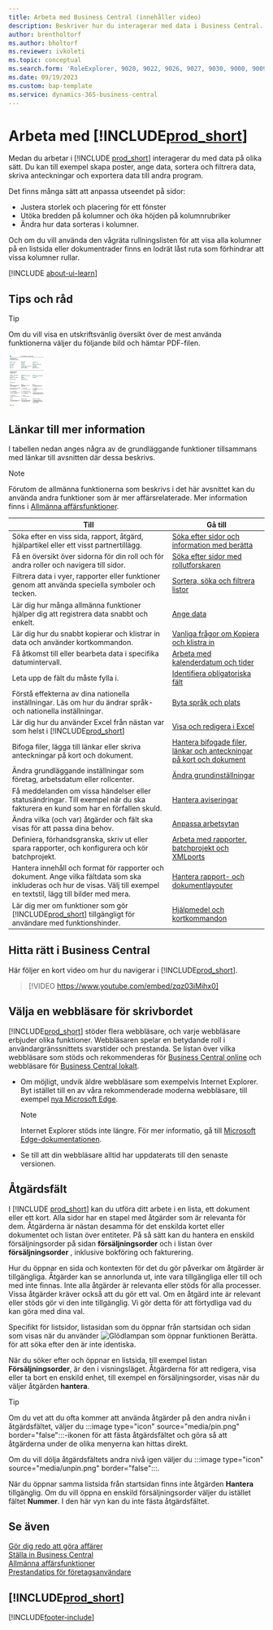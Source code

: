 ```yaml
---
title: Arbeta med Business Central (innehåller video)
description: Beskriver hur du interagerar med data i Business Central.
author: brentholtorf
ms.author: bholtorf
ms.reviewer: ivkoleti
ms.topic: conceptual
ms.search.form: 'RoleExplorer, 9020, 9022, 9026, 9027, 9030, 9000, 9009, 9004, 9005, 9024, 9006, 9007, 9010, 9016, 9017'
ms.date: 09/19/2023
ms.custom: bap-template
ms.service: dynamics-365-business-central
---
```

# Arbeta med [!INCLUDE[prod_short](includes/prod_short.md)]

Medan du arbetar i [!INCLUDE [prod_short](includes/prod_short.md)] interagerar du med data på olika sätt. Du kan till exempel skapa poster, ange data, sortera och filtrera data, skriva anteckningar och exportera data till andra program.

Det finns många sätt att anpassa utseendet på sidor: 

* Justera storlek och placering för ett fönster
* Utöka bredden på kolumner och öka höjden på kolumnrubriker
* Ändra hur data sorteras i kolumner. 

Och om du vill använda den vågräta rullningslisten för att visa alla kolumner på en listsida eller dokumentrader finns en lodrät låst ruta som förhindrar att vissa kolumner rullar.

[!INCLUDE [about-ui-learn](includes/about-ui-learn.md)]

## <a name="cheatsheet"></a>Tips och råd

> [!TIP]
> Om du vill visa en utskriftsvänlig översikt över de mest använda funktionerna väljer du följande bild och hämtar PDF-filen.
>
> [ ![Ikon för PDF-filen.](media/cheat_sheet_inline.png) ](media/cheat_sheet.pdf "Ikon som öppnar en PDF-fil")

## Länkar till mer information

I tabellen nedan anges några av de grundläggande funktioner tillsammans med länkar till avsnitten där dessa beskrivs.

> [!NOTE]
> Förutom de allmänna funktionerna som beskrivs i det här avsnittet kan du använda andra funktioner som är mer affärsrelaterade. Mer information finns i [Allmänna affärsfunktioner](ui-across-business-areas.md).

| Till  | Gå till |
| --- | --- |
|Söka efter en viss sida, rapport, åtgärd, hjälpartikel eller ett visst partnertillägg. |[Söka efter sidor och information med berätta](ui-search.md) |
|Få en översikt över sidorna för din roll och för andra roller och navigera till sidor.|[Söka efter sidor med rollutforskaren](ui-role-explorer.md)|
|Filtrera data i vyer, rapporter eller funktioner genom att använda speciella symboler och tecken. |[Sortera, söka och filtrera listor](ui-enter-criteria-filters.md) |
|Lär dig hur många allmänna funktioner hjälper dig att registrera data snabbt och enkelt.|[Ange data](ui-enter-data.md)|
|Lär dig hur du snabbt kopierar och klistrar in data och använder kortkommandon.|[Vanliga frågor om Kopiera och klistra in](faq-copy-paste.yml)|
|Få åtkomst till eller bearbeta data i specifika datumintervall. |[Arbeta med kalenderdatum och tider](ui-enter-date-ranges.md) |
|Leta upp de fält du måste fylla i. |[Identifiera obligatoriska fält](ui-mandatory-fields.md) |
|Förstå effekterna av dina nationella inställningar. Läs om hur du ändrar språk- och nationella inställningar.|[Byta språk och plats](about-locale-language.md)|
|Lär dig hur du använder Excel från nästan var som helst i [!INCLUDE[prod_short](includes/prod_short.md)]|[Visa och redigera i Excel](across-work-with-excel.md)|
|Bifoga filer, lägga till länkar eller skriva anteckningar på kort och dokument.|[Hantera bifogade filer, länkar och anteckningar på kort och dokument](ui-how-add-link-to-record.md)|
|Ändra grundläggande inställningar som företag, arbetsdatum eller rollcenter. |[Ändra grundinställningar](ui-change-basic-settings.md) |
|Få meddelanden om vissa händelser eller statusändringar. Till exempel när du ska fakturera en kund som har en förfallen skuld.|[Hantera aviseringar](ui-smart-notifications.md)|
|Ändra vilka (och var) åtgärder och fält ska visas för att passa dina behov.|[Anpassa arbetsytan](ui-personalization-user.md) |
|Definiera, förhandsgranska, skriv ut eller spara rapporter, och konfigurera och kör batchprojekt.|[Arbeta med rapporter, batchprojekt och XMLports](ui-work-report.md)|
|Hantera innehåll och format för rapporter och dokument. Ange vilka fältdata som ska inkluderas och hur de visas. Välj till exempel en textstil, lägg till bilder med mera.|[Hantera rapport- och dokumentlayouter](ui-manage-report-layouts.md) |
|Lär dig mer om funktioner som gör [!INCLUDE[prod_short](includes/prod_short.md)] tillgängligt för användare med funktionshinder.|[Hjälpmedel och kortkommandon](ui-accessibility.md)|

## Hitta rätt i Business Central

Här följer en kort video om hur du navigerar i [!INCLUDE[prod_short](includes/prod_short.md)].

> [!VIDEO https://www.youtube.com/embed/zqz03iMihx0]

## Välja en webbläsare för skrivbordet

[!INCLUDE[prod_short](includes/prod_short.md)] stöder flera webbläsare, och varje webbläsare erbjuder olika funktioner. Webbläsaren spelar en betydande roll i användargränssnittets svarstider och prestanda. Se listan över vilka webbläsare som stöds och rekommenderas för [Business Central online](./product-requirements.md) och webbläsare för [Business Central lokalt](/dynamics365/business-central/dev-itpro/deployment/system-requirement-business-central-v15).

- Om möjligt, undvik äldre webbläsare som exempelvis Internet Explorer. Byt istället till en av våra rekommenderade moderna webbläsare, till exempel [nya Microsoft Edge](https://www.microsoft.com/edge/).  

    > [!NOTE]
    > Internet Explorer stöds inte längre. För mer informatio, gå till [Microsoft Edge-dokumentationen](https://support.microsoft.com/hub/4337664/microsoft-edge-help).
- Se till att din webbläsare alltid har uppdaterats till den senaste versionen.

## Åtgärdsfält

I [!INCLUDE [prod_short](includes/prod_short.md)] kan du utföra ditt arbete i en lista, ett dokument eller ett kort. Alla sidor har en stapel med åtgärder som är relevanta för dem. Åtgärderna är nästan desamma för det enskilda kortet eller dokumentet och listan över entiteter. På så sätt kan du hantera en enskild försäljningsorder på sidan **försäljningsorder** och i listan över **försäljningsorder** , inklusive bokföring och fakturering.  

Hur du öppnar en sida och kontexten för det du gör påverkar om åtgärder är tillgängliga. Åtgärder kan se annorlunda ut, inte vara tillgängliga eller till och med inte finnas. Inte alla åtgärder är relevanta eller stöds för alla processer. Vissa åtgärder kräver också att du gör ett val. Om en åtgärd inte är relevant eller stöds gör vi den inte tillgänglig. Vi gör detta för att förtydliga vad du kan göra med dina val.

Specifikt för listsidor, listasidan som du öppnar från startsidan och sidan som visas när du använder ![Glödlampan som öppnar funktionen Berätta.](media/ui-search/search_small.png "Berätta vad du vill göra") för att söka efter den är inte identiska.  

När du söker efter och öppnar en listsida, till exempel listan **Försäljningsorder**, är den i visningsläget. Åtgärderna för att redigera, visa eller ta bort en enskild enhet, till exempel en försäljningsorder, visas när du väljer åtgärden **hantera**.  

> [!TIP]
> Om du vet att du ofta kommer att använda åtgärder på den andra nivån i åtgärdsfältet, väljer du :::image type="icon" source="media/pin.png" border="false":::-ikonen för att fästa åtgärdsfältet och göra så att åtgärderna under de olika menyerna kan hittas direkt.
>
> Om du vill dölja åtgärdsfältets andra nivå igen väljer du :::image type="icon" source="media/unpin.png" border="false":::.

När du öppnar samma listsida från startsidan finns inte åtgärden **Hantera** tillgänglig. Om du vill öppna en enskild försäljningsorder väljer du istället fältet **Nummer**. I den här vyn kan du inte fästa åtgärdsfältet.  

## Se även

[Gör dig redo att göra affärer](ui-get-ready-business.md)  
[Ställa in Business Central](setup.md)  
[Allmänna affärsfunktioner](ui-across-business-areas.md)  
[Prestandatips för företagsanvändare](/dynamics365/business-central/dev-itpro/performance/performance-users?toc=/dynamics365/business-central/toc.json)

## [!INCLUDE[prod_short](includes/free_trial_md.md)]

[!INCLUDE[footer-include](includes/footer-banner.md)]
